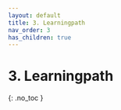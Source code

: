 ```yaml
---
layout: default
title: 3. Learningpath
nav_order: 3
has_children: true
---
```


# 3. Learningpath

{: .no_toc }
